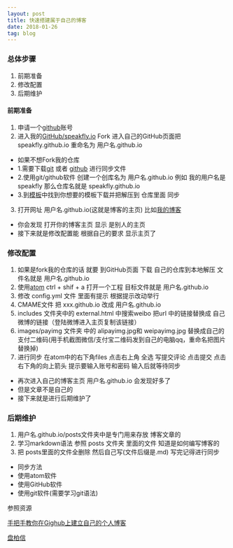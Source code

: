 ```yaml
---
layout: post
title: 快速搭建属于自己的博客
date: 2018-01-26
tag: blog
---
```


### 总体步骤
1. 前期准备
2. 修改配置
3. 后期维护

#### 前期准备
1. 申请一个[github](https://github.com)账号
2. 进入我的[GitHub/speakfly.io](https://github.com/speakfly/speakfly.github.io) Fork  进入自己的GitHub页面把 speakfly.github.io 重命名为 用户名.github.io
  * 如果不想Fork我的仓库
  * 1.需要下载[git](https://git-scm.com/) 或者 [github](https://desktop.github.com/) 进行同步文件
  * 2.使用git/github软件  创建一个创库名为 用户名.github.io  例如 我的用户名是speakfly  那么仓库名就是 speakfly.github.io
  * 3.到[模板](http://jekyllthemes.org/)中找到你想要的模板下载并把解压到 仓库里面 同步
3. 打开网址 用户名.github.io(这就是博客的主页)  比如[我的博客](https://speakfly.github.io)
  * 你会发现 打开你的博客主页 显示 是别人的主页
  * 接下来就是修改配置能  根据自己的要求 显示主页了

### 修改配置
1. 如果是fork我的仓库的话 就要 到GitHub页面 下载 自己的仓库到本地解压  文件名就是 用户名.github.io
2. 使用[atom](https://atom.io/) ctrl + shif + a 打开一个工程  目标文件就是 用户名.github.io
3. 修改 config.yml 文件 里面有提示 根据提示改动举行
4. CMAME文件 把  xxx.github.io  改成 用户名.github.io
5. includes 文件夹中的 external.html 中搜索weibo  把url 中的链接替换成 自己微博的链接（登陆微博进入主页复制该链接）
6. images/payimg 文件夹 中的 alipayimg.jpg和 weipayimg.jpg 替换成自己的支付二维码(用手机截图微信/支付宝二维码发到自己的电脑qq，重命名把图片替换掉)
7. 进行同步   在atom中的右下角files 点击右上角 全选 写提交评论 点击提交 点击右下角的向上箭头 提示要输入账号和密码 输入后就等待同步
  * 再次进入自己的博客主页 用户名.github.io  会发现好多了
  * 但是文章不是自己的
  * 接下来就是进行后期维护了

### 后期维护
1. 用户名.github.io/posts文件夹中是专门用来存放 博客文章的
2. 学习markdown语法  参照 posts 文件夹 里面的文件 知道是如何编写博客的
3. 把 posts里面的文件全删除 然后自己写(文件后缀是.md)  写完记得进行同步
  * 同步方法
  * 使用atom软件
  * 使用GitHub软件  
  * 使用git软件(需要学习git语法)


参照资源

[手把手教你在Gighub上建立自己的个人博客](http://blog.csdn.net/u012168038/article/details/77715439)  

[盘柏信](http://baixin.io/)

